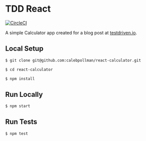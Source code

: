 # TDD React

[![CircleCI](https://circleci.com/gh/zenglenn42/react-calculator.svg?style=svg)](https://circleci.com/gh/zenglenn42/react-calculator)

A simple Calculator app created for a blog post at [testdriven.io](https://testdriven.io/blog/tdd-with-react-jest-and-enzyme-part-one/).

## Local Setup

```sh
$ git clone git@github.com:calebpollman/react-calculator.git
```

```sh
$ cd react-calculator
```

```sh
$ npm install
```

## Run Locally

```sh
$ npm start
```

## Run Tests

```sh
$ npm test
```
